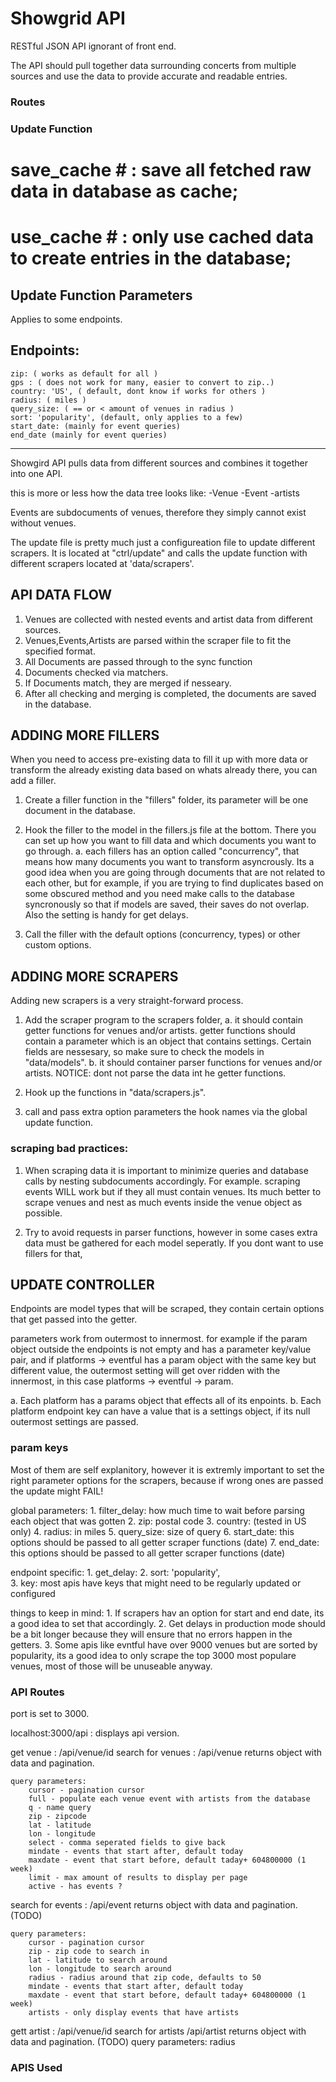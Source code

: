 # Showgrid API #
RESTful JSON API ignorant of front end.

The API should pull together data surrounding concerts from multiple sources and use the data to provide accurate and readable entries.

### Routes ###





### Update Function ###
# save_cache # : save all fetched raw data in database as cache;
# use_cache # : only use cached data to create entries in the database;
## Update Function Parameters ##
Applies to some endpoints.
## Endpoints: ##

	zip: ( works as default for all )
	gps : ( does not work for many, easier to convert to zip..)
	country: 'US', ( default, dont know if works for others )
	radius: ( miles )
	query_size: ( == or < amount of venues in radius )
	sort: 'popularity', (default, only applies to a few)
	start_date: (mainly for event queries)
	end_date (mainly for event queries)

-----


Showgird API pulls data from different sources and combines it together into one API.

this is more or less how the data tree looks like:
-Venue
  -Event
	-artists

Events are subdocuments of venues, therefore they simply cannot exist without venues.





The update file is pretty much just a configureation file to update different scrapers.
It is located at "ctrl/update" and calls the update function with different scrapers located at
'data/scrapers'.


## API DATA FLOW ##
1. Venues are collected with nested events and artist data from different sources.
2. Venues,Events,Artists are parsed within the scraper file to fit the specified format. 
3. All Documents are passed through to the sync function
4. Documents checked via matchers.
5. If Documents match, they are merged if nesseary.
6. After all checking and merging is completed, the documents are saved in the database.



## ADDING MORE FILLERS ##
When you need to access pre-existing data to fill it up with more data or transform the already existing data based on whats already there, you can add a filler.

1. Create a filler function in the "fillers" folder, its parameter will be one document in the database.

2. Hook the filler to the model in the fillers.js file at the bottom. There you can set up how you want to fill data and which documents you want to go through. 
  a. each fillers has an option called "concurrency", that means how many documents you want to transform asyncrously. Its a good idea when you are going through documents that are not related to each other, but for example, if you are trying to find duplicates based on some obscured method and you need make calls to the database syncronously so that if models are saved, their saves do not overlap. Also the setting is handy for get delays.

3. Call the filler with the default options (concurrency, types) or other custom options.



## ADDING MORE SCRAPERS ##
Adding new scrapers is a very straight-forward process.

1. Add the scraper program to the scrapers folder,
	a. it should contain getter functions for venues and/or artists. getter functions should contain a parameter which is an object that contains settings. Certain fields are nessesary, so make sure to check the models in "data/models".
	b. it should container parser functions for venues and/or artists. NOTICE: dont not parse the data int he getter functions.

2. Hook up the functions in "data/scrapers.js".

3. call and pass extra option parameters the hook names via the global update function.




### scraping bad practices: ###
1. When scraping data it is important to minimize queries and database calls by nesting subdocuments accordingly. For example. scraping events WILL work but if they all must contain venues. Its much better to scrape venues and nest as much events inside the venue object as possible.

2. Try to avoid requests in parser functions, however in some cases extra data must be gathered for each model seperatly. If you dont want to use fillers for that,




## UPDATE CONTROLLER ##

Endpoints are model types that will be scraped, they contain certain options that get passed into the getter.

parameters work from outermost to innermost. for example if the param object outside the endpoints is not empty and has a parameter key/value pair, and if platforms -> eventful has a param object with the same key but different value, the outermost setting will get over ridden with the innermost, in this case platforms -> eventful -> param.


a. Each platform has a params object that effects all of its enpoints.
b. Each platform endpoint key can have a value that is a settings object, if its null outermost settings are passed.



### param keys ###
Most of them are self explanitory, however it is extremly important to set the right parameter options for the scrapers, because if wrong ones are passed the update might FAIL! 


global parameters:
	1. filter_delay: how much time to wait before parsing each object that was gotten
	2. zip: postal code
	3. country:  (tested in US only)
	4. radius:  in miles
	5. query_size: size of query
	6. start_date: this options should be passed to all getter scraper functions (date)
	7. end_date: this options should be passed to all getter scraper functions (date)

endpoint specific:
	1. get_delay:
	2. sort: 'popularity',  
	3. key: most apis have keys that might need to be regularly updated or configured



things to keep in mind:
	1. If scrapers hav an option for start and end date, its a good idea to set that accordingly.
	2. Get delays in production mode should be a bit longer because they will ensure that no errors happen in the getters.
	3. Some apis like evntful have over 9000 venues but are sorted by popularity, its a good idea to only scrape the top 3000 most populare venues, most of those will be unuseable anyway.





### API Routes ###
port is set to 3000.

localhost:3000/api : displays api version.




get venue : /api/venue/id
search for venues : /api/venue
	returns object with data and pagination.

	query parameters:
		cursor - pagination cursor
		full - populate each venue event with artists from the database
		q - name query
		zip - zipcode
		lat - latitude
		lon - longitude
		select - comma seperated fields to give back
		mindate - events that start after, default today
		maxdate - event that start before, default taday+ 604800000 (1 week)
		limit - max amount of results to display per page
		active - has events ?


search for events : /api/event
	returns object with data and pagination. (TODO)

	query parameters:
		cursor - pagination cursor
		zip - zip code to search in 
		lat - latitude to search around 
		lon - longitude to search around 
		radius - radius around that zip code, defaults to 50
		mindate - events that start after, default today
		maxdate - event that start before, default taday+ 604800000 (1 week)
		artists - only display events that have artists

gett artist : /api/venue/id
search for artists /api/artist
	returns object with data and pagination. (TODO)
	query parameters:
		radius


### APIS Used ###

